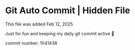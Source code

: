 # Git Auto Commit | Hidden File

This file was added Feb 12, 2025

Just for fun and keeping my daily git commit active 🤪

commit number: 1041438
